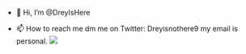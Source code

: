 - 👋 Hi, I’m @DreyIsHere

- 📫 How to reach me dm me on Twitter: Dreyisnothere9 my email is personal.
![](https://github.com/DreyIsHere/Gif/assets/86490563/fc7ed98f-0447-48c2-ac0e-0ecf0d2c9e53)

<!---
DreyIsHere/DreyIsHere is a ✨ special ✨ repository because its `README.md` (this file) appears on your GitHub profile.
You can click the Preview link to take a look at your changes.
--->
